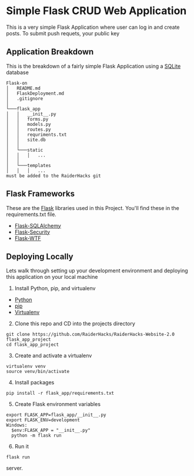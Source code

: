 # Simple Flask CRUD Web Application
This is a very simple Flask Application where user can log in and create posts.
To submit push requets, your public key

## Application Breakdown
This is the breakdown of a fairly simple Flask Application using a [SQLite](https://www.sqlite.org/index.html) database
```
Flask-on
│   README.md
│   FlaskDeployment.md
│   .gitignore
│
└───flask_app
│   │   __init__.py
│   │   forms.py
│   │   models.py
│   │   routes.py
│   │   requriments.txt
│   │   site.db
│   │
│   └───static
│   │   │   ...
│   │
│   └───templates
│   │   │   ...
must be added to the RaiderHacks git

```

## Flask Frameworks
These are the [Flask](http://flask.pocoo.org/docs/1.0/) libraries used in this Project. You'll find these in the requirements.txt file.
- [Flask-SQLAlchemy](http://flask-sqlalchemy.pocoo.org/2.3/)
- [Flask-Security](https://pythonhosted.org/Flask-Security/)
- [Flask-WTF](https://flask-wtf.readthedocs.io/en/stable/)

## Deploying Locally
Lets walk through setting up your development environment and deploying this application on your local machine

1. Install Python, pip, and virtualenv
  - [Python](https://www.python.org/)
  - [pip](https://pip.pypa.io/en/stable/installing/)
  - [Virtualenv](https://virtualenv.pypa.io/en/latest/installation/)

2. Clone this repo and CD into the projects directory
```
git clone https://github.com/RaiderHacks/RaiderHacks-Website-2.0 flask_app_project
cd flask_app_project
```
3. Create and activate a virtualenv
```
virtualenv venv
source venv/bin/activate
```
4. Install packages
```
pip install -r flask_app/requirements.txt
```
5. Create Flask environment variables
```
export FLASK_APP=flask_app/__init__.py
export FLASK_ENV=development
Windows:
  $env:FLASK_APP = "__init__.py"
  python -m flask run
```
6. Run it
```
flask run
```
server.